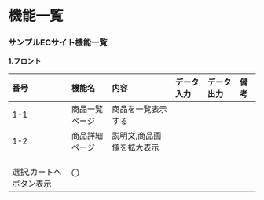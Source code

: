 # 機能一覧
### サンプルECサイト機能一覧
**1.フロント**

|番号|機能名|内容|データ入力|データ出力|備考|
|:---|:---|:---|:---|:----|:---|
|1-1|商品一覧ページ|商品を一覧表示する||||
|1-2|商品詳細ページ|説明文,商品画像を拡大表示
<br>選択,カートへボタン表示|〇|||
